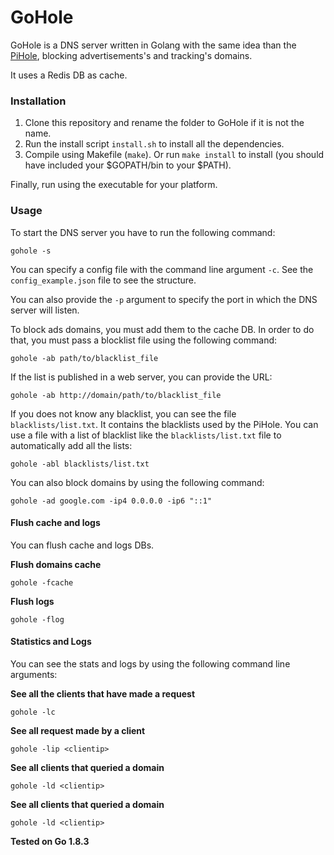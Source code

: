 # GoHole

GoHole is a DNS server written in Golang with the same idea than the [PiHole](https://pi-hole.net), blocking advertisements's and tracking's domains.

It uses a Redis DB as cache.

### Installation

1. Clone this repository and rename the folder to GoHole if it is not the name.
2. Run the install script `install.sh` to install all the dependencies.
3. Compile using Makefile (`make`). Or run `make install` to install (you should have included your $GOPATH/bin to your $PATH).

Finally, run using the executable for your platform.

### Usage

To start the DNS server you have to run the following command:

`gohole -s`

You can specify a config file with the command line argument `-c`. See the `config_example.json` file to see the structure.

You can also provide the `-p` argument to specify the port in which the DNS server will listen.

To block ads domains, you must add them to the cache DB. In order to do that, you must pass a blocklist file using the following command:

`gohole -ab path/to/blacklist_file`

If the list is published in a web server, you can provide the URL: 

`gohole -ab http://domain/path/to/blacklist_file`

If you does not know any blacklist, you can see the file `blacklists/list.txt`. It contains the blacklists used by the PiHole. You can use a file with a list of blacklist like the `blacklists/list.txt` file to automatically add all the lists:

`gohole -abl blacklists/list.txt`

You can also block domains by using the following command:

`gohole -ad google.com -ip4 0.0.0.0 -ip6 "::1"`

#### Flush cache and logs

You can flush cache and logs DBs.

**Flush domains cache**

`gohole -fcache`

**Flush logs**

`gohole -flog`


#### Statistics and Logs

You can see the stats and logs by using the following command line arguments:

**See all the clients that have made a request**

`gohole -lc`

**See all request made by a client**

`gohole -lip <clientip>`

**See all clients that queried a domain**

`gohole -ld <clientip>`

**See all clients that queried a domain**

`gohole -ld <clientip>`


**Tested on Go 1.8.3**
